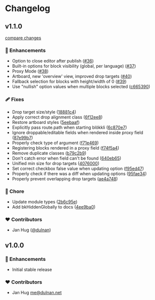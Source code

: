 # Changelog


## v1.1.0

[compare changes](https://github.com/blokkli/editor/compare/v1.0.4...v1.1.0)

### 🚀 Enhancements

- Option to close editor after publish ([#36](https://github.com/blokkli/editor/pull/36))
- Built-in options for block visibility (global, per language) ([#37](https://github.com/blokkli/editor/pull/37))
- Proxy Mode ([#38](https://github.com/blokkli/editor/pull/38))
- Artboard, new 'overview' view, improved drop targets ([#40](https://github.com/blokkli/editor/pull/40))
- Fallback selection for blocks with height/width of 0 ([#39](https://github.com/blokkli/editor/pull/39))
- Use "nullish" option values when multiple blocks selected ([c665390](https://github.com/blokkli/editor/commit/c665390))

### 🩹 Fixes

- Drop target size/style ([18881c4](https://github.com/blokkli/editor/commit/18881c4))
- Apply correct drop alignment class ([6f12ee8](https://github.com/blokkli/editor/commit/6f12ee8))
- Restore artboard styles ([5eebaaf](https://github.com/blokkli/editor/commit/5eebaaf))
- Explicitly pass route.path when starting blökkli ([6c870e7](https://github.com/blokkli/editor/commit/6c870e7))
- Ignore droppable/editable fields when rendered inside proxy field ([87e99b7](https://github.com/blokkli/editor/commit/87e99b7))
- Properly check type of argument ([f71e469](https://github.com/blokkli/editor/commit/f71e469))
- Registering blocks rendered in a proxy field ([f74f5a4](https://github.com/blokkli/editor/commit/f74f5a4))
- Remove duplicate classes ([b79c2b9](https://github.com/blokkli/editor/commit/b79c2b9))
- Don't catch error when field can't be found ([640eb65](https://github.com/blokkli/editor/commit/640eb65))
- Unified min size for drop targets ([4076000](https://github.com/blokkli/editor/commit/4076000))
- Set correct checkbox false value when updating option ([f95ed47](https://github.com/blokkli/editor/commit/f95ed47))
- Properly check if there was a diff when updating options ([95fae34](https://github.com/blokkli/editor/commit/95fae34))
- Properly prevent overlapping drop targets ([ae4a748](https://github.com/blokkli/editor/commit/ae4a748))

### 🏡 Chore

- Update module types ([2b6c95e](https://github.com/blokkli/editor/commit/2b6c95e))
- Add bkHiddenGlobally to docs ([4ee9ba0](https://github.com/blokkli/editor/commit/4ee9ba0))

### ❤️ Contributors

- Jan Hug ([@dulnan](http://github.com/dulnan))

## v1.0.0


### 🚀 Enhancements

- Initial stable release


### ❤️ Contributors

- Jan Hug <me@dulnan.net>

